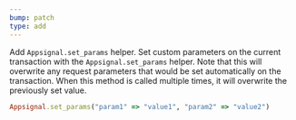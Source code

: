 ```yaml
---
bump: patch
type: add
---
```


Add `Appsignal.set_params` helper. Set custom parameters on the current transaction with the `Appsignal.set_params` helper. Note that this will overwrite any request parameters that would be set automatically on the transaction. When this method is called multiple times, it will overwrite the previously set value.

```ruby
Appsignal.set_params("param1" => "value1", "param2" => "value2")
```
